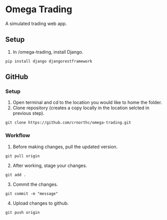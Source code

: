 # Omega Trading
A simulated trading web app.


## Setup

1. In /omega-trading, install Django.
```
pip install django djangorestframework
```


## GitHub
### Setup
1. Open terminal and cd to the location you would like to home the folder.
2. Clone repository (creates a copy locally in the location selcted in previous step).
```
git clone https://github.com/crnorthc/omega-trading.git
```

### Workflow 
1. Before making changes, pull the updated version.
```
git pull origin
```
2. After working, stage your changes.
```
git add .
```
3. Commit the changes.
```
git commit -m "message"
```
4. Upload changes to github.
```
git push origin
```